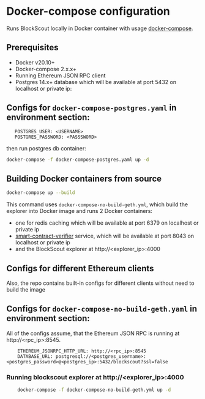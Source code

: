 # Docker-compose configuration

Runs BlockScout locally in Docker container with usage [docker-compose](https://github.com/docker/compose).

## Prerequisites

- Docker v20.10+
- Docker-compose 2.x.x+
- Running Ethereum JSON RPC client
- Postgres 14.x+ database which will be available at port 5432 on localhost or private ip:

## Configs for `docker-compose-postgres.yaml` in environment section:
```      
   POSTGRES_USER: <USERNAME>
   POSTGRES_PASSWORD: <PASSSWORD>
```
then run postgres db container:  
```bash
docker-compose -f docker-compose-postgres.yaml up -d
```

## Building Docker containers from source

```bash
docker-compose up --build
```

This command uses `docker-compose-no-build-geth.yml`, which build the explorer into Docker image and runs 2 Docker containers:
- one for redis caching which will be available at port 6379 on localhost or private ip
- [smart-contract-verifier](https://github.com/blockscout/blockscout-rs/) service, which will be available at port 8043 on localhost or private ip
- and the BlockScout explorer at http://<explorer_ip>:4000

## Configs for different Ethereum clients

Also, the repo contains built-in configs for different clients without need to build the image

## Configs for `docker-compose-no-build-geth.yaml` in environment section:

All of the configs assume, that the Ethereum JSON RPC is running at http://<rpc_ip>:8545.

```
    ETHEREUM_JSONRPC_HTTP_URL: http://<rpc_ip>:8545
    DATABASE_URL: postgresql://<postgres_username>:<postgres_password>@<postgres_ip>:5432/blockscout?ssl=false
```
### Running blockscout explorer at http://<explorer_ip>:4000
```bash
    docker-compose -f docker-compose-no-build-geth.yml up -d
```